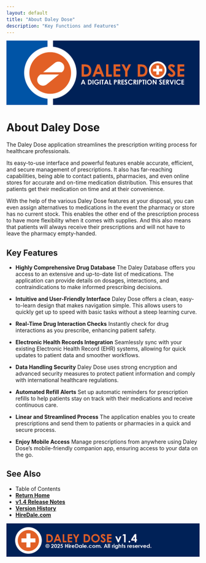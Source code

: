 ```yaml
---
layout: default
title: "About Daley Dose"
description: "Key Functions and Features"
---
```


[![Header](/images/daley-dose-main-banner.png)](https://hiredale.github.io/daleydose/)

# **About Daley Dose**

The Daley Dose application streamlines the prescription writing process for healthcare professionals.

Its easy-to-use interface and powerful features enable accurate, efficient, and secure management of prescriptions. It also has far-reaching capabilities, being able to contact patients, pharmacies, and even online stores for accurate and on-time medication distribution. This ensures that patients get their medication on time and at their convenience.

With the help of the various Daley Dose features at your disposal, you can even assign alternatives to medications in the event the pharmacy or store has no current stock. This enables the other end of the prescription process to have more flexibility when it comes with supplies. And this also means that patients will always receive their prescriptions and will not have to leave the pharmacy empty-handed.

## **Key Features**

- **Highly Comprehensive Drug Database**
The Daley Database offers you access to an extensive and up-to-date list of medications. The application can provide details on dosages, interactions, and contraindications to make informed prescribing decisions.

- **Intuitive and User-Friendly Interface**
Daley Dose offers a clean, easy-to-learn design that makes navigation simple. This allows users to quickly get up to speed with basic tasks without a steep learning curve.

- **Real-Time Drug Interaction Checks**
Instantly check for drug interactions as you prescribe, enhancing patient safety.

- **Electronic Health Records Integration**
Seamlessly sync with your existing Electronic Health Record (EHR) systems, allowing for quick updates to patient data and smoother workflows.

- **Data Handling Security**
Daley Dose uses strong encryption and advanced security measures to protect patient information and comply with international healthcare regulations.

- **Automated Refill Alerts**
Set up automatic reminders for prescription refills to help patients stay on track with their medications and receive continuous care.

- **Linear and Streamlined Process**
The application enables you to create prescriptions and send them to patients or pharmacies in a quick and secure process.

- **Enjoy Mobile Access**
Manage prescriptions from anywhere using Daley Dose’s mobile-friendly companion app, ensuring access to your data on the go.

## **See Also**

- Table of Contents
- [**Return Home**](https://hiredale.github.io/daleydose/)
- [**v1.4 Release Notes**](/daleydose/release-notes-v1.4)
- [**Version History**](/daleydose/version-history)
- [**HireDale.com**](https://hiredale.github.io)

![Footer](/images/daley-dose-footer.png)

